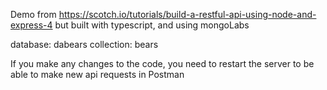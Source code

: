 Demo from https://scotch.io/tutorials/build-a-restful-api-using-node-and-express-4
but built with typescript, and using mongoLabs

database: dabears
collection: bears

If you make any changes to the code, you need to restart the server to be able to make new api requests in Postman
